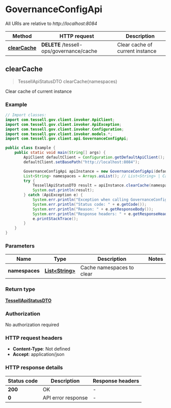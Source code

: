 # GovernanceConfigApi

All URIs are relative to *http://localhost:8084*

Method | HTTP request | Description
------------- | ------------- | -------------
[**clearCache**](GovernanceConfigApi.md#clearCache) | **DELETE** /tessell-ops/governance/cache | Clear cache of current instance



## clearCache

> TessellApiStatusDTO clearCache(namespaces)

Clear cache of current instance

### Example

```java
// Import classes:
import com.tessell.gov.client.invoker.ApiClient;
import com.tessell.gov.client.invoker.ApiException;
import com.tessell.gov.client.invoker.Configuration;
import com.tessell.gov.client.invoker.models.*;
import com.tessell.gov.client.api.GovernanceConfigApi;

public class Example {
    public static void main(String[] args) {
        ApiClient defaultClient = Configuration.getDefaultApiClient();
        defaultClient.setBasePath("http://localhost:8084");

        GovernanceConfigApi apiInstance = new GovernanceConfigApi(defaultClient);
        List<String> namespaces = Arrays.asList(); // List<String> | Cache namespaces to clear
        try {
            TessellApiStatusDTO result = apiInstance.clearCache(namespaces);
            System.out.println(result);
        } catch (ApiException e) {
            System.err.println("Exception when calling GovernanceConfigApi#clearCache");
            System.err.println("Status code: " + e.getCode());
            System.err.println("Reason: " + e.getResponseBody());
            System.err.println("Response headers: " + e.getResponseHeaders());
            e.printStackTrace();
        }
    }
}
```

### Parameters


Name | Type | Description  | Notes
------------- | ------------- | ------------- | -------------
 **namespaces** | [**List&lt;String&gt;**](String.md)| Cache namespaces to clear |

### Return type

[**TessellApiStatusDTO**](TessellApiStatusDTO.md)

### Authorization

No authorization required

### HTTP request headers

- **Content-Type**: Not defined
- **Accept**: application/json


### HTTP response details
| Status code | Description | Response headers |
|-------------|-------------|------------------|
| **200** | OK |  -  |
| **0** | API error response |  -  |

